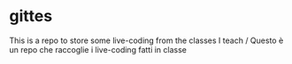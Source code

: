 # gittes
This is a repo to store some live-coding from the classes I teach / Questo è un repo che raccoglie i live-coding fatti in classe
